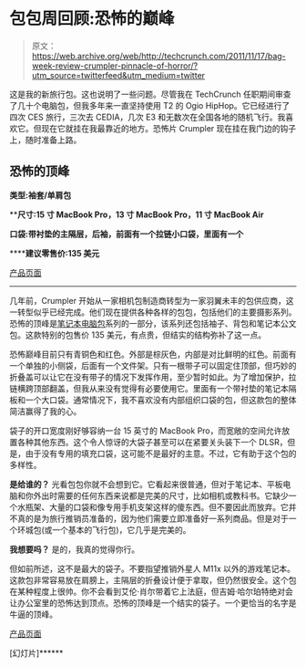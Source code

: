 # 包包周回顾:恐怖的巅峰

> 原文：<https://web.archive.org/web/http://techcrunch.com/2011/11/17/bag-week-review-crumpler-pinnacle-of-horror/?utm_source=twitterfeed&utm_medium=twitter>

这是我的新旅行包。这也说明了一些问题。尽管我在 TechCrunch 任职期间审查了几十个电脑包，但我多年来一直坚持使用 T2 的 Ogio HipHop。它已经进行了四次 CES 旅行，三次去 CEDIA，几次 E3 和无数次在全国各地的随机飞行。我喜欢它。但现在它就挂在我最靠近的地方。恐怖片 Crumpler 现在挂在我门边的钩子上，随时准备上路。

## **恐怖的顶峰**

****类型:袖套/单肩包****

 ****尺寸:15 寸 MacBook Pro，13 寸 MacBook Pro，11 寸 MacBook Air**

****口袋:带衬垫的主隔层，后袖，前面有一个拉链小口袋，里面有一个****

 ******建议零售价:135 美元**

[产品页面](https://web.archive.org/web/20230203232052/http://www.crumpler.com/us/Laptop-Bags/Laptop-Messenger-Bags/Pinnacle-of-Horror.html?LanguageCode=EN&SKU=POH001-X01150)

* * *

几年前，Crumpler 开始从一家相机包制造商转型为一家羽翼未丰的包供应商，这一转型似乎已经完成。他们现在提供各种各样的包包，包括他们的主要摄影系列。恐怖的顶峰是[笔记本电脑包](https://web.archive.org/web/20230203232052/http://www.crumpler.com/us/Laptop-Bags.html?LanguageCode=EN)系列的一部分，该系列还包括袖子、背包和笔记本公文包。这款特别的包售价 135 美元，有点贵，但结实的结构弥补了这一点。

恐怖巅峰目前只有青铜色和红色。外部是棕灰色，内部是对比鲜明的红色。前面有一个单独的小侧袋，后面有一个文件架。只有一根带子可以固定住顶部，但巧妙的折叠盖可以让它在没有带子的情况下发挥作用，至少暂时如此。为了增加保护，拉链横跨顶部翻盖，但我从来没有觉得有必要使用它。里面有一个带衬垫的笔记本隔板和一个大口袋。通常情况下，我不喜欢没有内部组织口袋的包，但这款包的整体简洁赢得了我的心。

袋子的开口宽度刚好够容纳一台 15 英寸的 MacBook Pro，而宽敞的空间允许放置各种其他东西。这个令人惊讶的大袋子甚至可以在紧要关头装下一个 DLSR，但是，由于没有专用的填充口袋，这可能不是最好的主意。不过，它有助于这个包的多样性。

**是给谁的？** 
光看包包你就不会想到它。它看起来很普通，但对于笔记本、平板电脑和你外出时需要的任何东西来说都是完美的尺寸，比如相机或教科书。它缺少一个水瓶架、大量的口袋和像专用手机支架这样的傻东西。但不要因此而放弃。它并不真的是为旅行推销员准备的，因为他们需要立即准备好一系列商品。但是对于一个环城包(或一个基本的飞行包)，它几乎是完美的。

**我想要吗？** 
是的，我真的觉得你行。

但如前所述，这不是最大的袋子。不要指望推销外星人 M11x 以外的游戏笔记本。这款包非常容易放在肩膀上，主隔层的折叠设计便于拿取，但仍然很安全。这个包在某种程度上很帅。你不会看到艾伦·肖尔带着它上法庭，但吉姆·哈尔珀特绝对会让办公室里的恐怖达到顶点。恐怖的顶峰是一个结实的袋子。一个更恰当的名字是牛逼的顶峰。

[产品页面](https://web.archive.org/web/20230203232052/http://www.crumpler.com/us/Travel-Bags/Laptop-Travel-Bags/Pinnacle-of-Horror.html?LanguageCode=EN&SKU=POH001-X01150)

[幻灯片]******